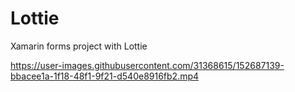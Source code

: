 # Lottie
Xamarin forms project with Lottie


https://user-images.githubusercontent.com/31368615/152687139-bbacee1a-1f18-48f1-9f21-d540e8916fb2.mp4

